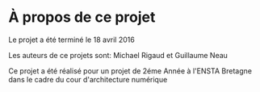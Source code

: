 À propos de ce projet
====

Le projet a été terminé le 18 avril 2016

Les auteurs de ce projets sont:
Michael Rigaud et Guillaume Neau


Ce projet a été réalisé pour un projet de 2éme Année à l'ENSTA Bretagne dans le cadre du cour d'architecture numérique

